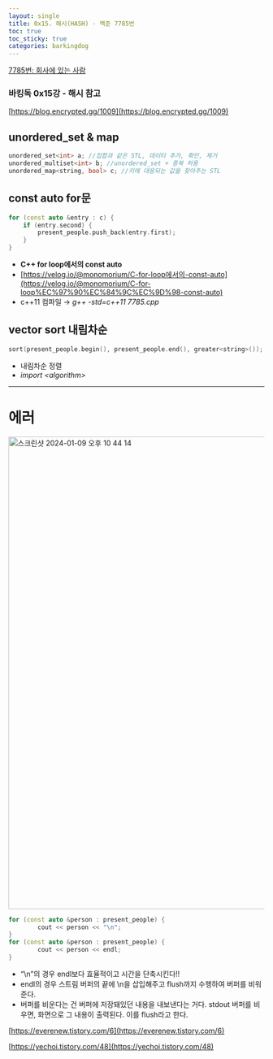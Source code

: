 ```yaml
---
layout: single
title: 0x15. 해시(HASH) - 백준 7785번
toc: true
toc_sticky: true
categories: barkingdog
---
```


[7785번: 회사에 있는 사람](https://www.acmicpc.net/problem/7785)

### 바킹독 0x15강 - 해시 참고

[https://blog.encrypted.gg/1009](https://blog.encrypted.gg/1009)

## unordered_set & map
```cpp
unordered_set<int> a; //집합과 같은 STL, 데이터 추가, 확인, 제거
unordered_multiset<int> b; //unordered_set + 중복 허용
unordered_map<string, bool> c; //키에 대응되는 값을 찾아주는 STL
```

## const auto for문
```cpp
for (const auto &entry : c) {
    if (entry.second) {
        present_people.push_back(entry.first);
    }
}
```

- **C++ for loop에서의 const auto**
- [https://velog.io/@monomorium/C-for-loop에서의-const-auto](https://velog.io/@monomorium/C-for-loop%EC%97%90%EC%84%9C%EC%9D%98-const-auto)
- c++11 컴파일 → *g++ -std=c++11 7785.cpp*

## vector sort 내림차순
```cpp
sort(present_people.begin(), present_people.end(), greater<string>()); // 사전 순의 역순 내림차순
```

- 내림차순 정렬
- *import \<algorithm\>*
  
------------
# 에러

<img width="930" alt="스크린샷 2024-01-09 오후 10 44 14" src="https://github.com/KimGyeongLock/KimGyeongLock.github.io/assets/63464299/03a311fc-847f-4388-b405-52bcaceb4c9f">

```cpp
for (const auto &person : present_people) {
        cout << person << "\n";
}
for (const auto &person : present_people) {
        cout << person << endl;
}
```

- “\n”의 경우 endl보다 효율적이고 시간을 단축시킨다!!
- endl의 경우 스트림 버퍼의 끝에 \n을 삽입해주고 flush까지 수행하여 버퍼를 비워준다.
- 버퍼를 비운다는 건 버퍼에 저장돼있던 내용을 내보낸다는 거다. stdout 버퍼를 비우면, 화면으로 그 내용이 출력된다. 이를 flush라고 한다.

[https://everenew.tistory.com/6](https://everenew.tistory.com/6)

[https://yechoi.tistory.com/48](https://yechoi.tistory.com/48)
